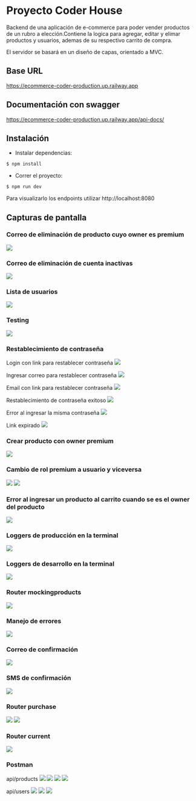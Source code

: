 # Proyecto Coder House
Backend de una aplicación de e-commerce para poder vender productos de un rubro a
elección.Contiene la logica para agregar, editar y elimar productos y usuarios, ademas de su respectivo carrito de compra.

El servidor se basará en un diseño de capas, orientado a MVC.

## Base URL
https://ecommerce-coder-production.up.railway.app

## Documentación con swagger
https://ecommerce-coder-production.up.railway.app/api-docs/

## Instalación 

- Instalar dependencias: 
```js
$ npm install
```

- Correr el proyecto: 
```js
$ npm run dev
```

Para visualizarlo los endpoints utilizar http://localhost:8080

## Capturas de pantalla

### Correo de eliminación de producto cuyo owner es premium
![](./img/email-delete-product.png)

### Correo de eliminación de cuenta inactivas
![](./img/email-delete-user.png)

### Lista de usuarios
![](./img/list-users.png)

### Testing
![](./img/testing.png)

### Restablecimiento de contraseña

Login con link para restablecer contraseña
![](./img/login.png)


Ingresar correo para restablecer contraseña
![](./img/password-recovery.png)


Email con link para restablecer contraseña
![](./img/email-reset-password.png)


Restablecimiento de contraseña exitoso
![](./img/password-reset.png)


Error al ingresar la misma contraseña
![](./img/password-invalid.png)


Link expirado
![](./img/link-expired.png)

### Crear producto con owner premium
![](./img/create-product-owner-premium.png)

### Cambio de rol premium a usuario y viceversa
![](./img/change-rol-to-premium.png)
![](./img/change-rol-to-usuario.png)

### Error al ingresar un producto al carrito cuando se es el owner del producto
![](./img/error-you-ar-not-authorized-to-add-product.png)

### Loggers de producción en la terminal
![](./img/loggertest-prod.png)

### Loggers de desarrollo en la terminal
![](./img/loggertest-dev.png)


### Router mockingproducts
![](./img/router-mockingproducts.png)


### Manejo de errores
![](./img/error-trying-create-product.png)

### Correo de confirmación
![](./img/email-ticket.png)

### SMS de confirmación
![](./img/SMS-ticket.jpg)


### Router purchase 
![](./img/router-purchase-1.png)
![](./img/router-purchase-2.png)

### Router current 
![](./img/router-current.png)

### Postman
api/products
![](./img/postman-5.png)
![](./img/postman-4.png)
![](./img/postman-2.png)
![](./img/postman-3.png)

api/users
![](./img/postman-7.png)
![](./img/postman-6.png)
![](./img/postman-1.png)